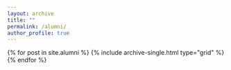 ```yaml
---
layout: archive
title: ""
permalink: /alumni/
author_profile: true
---
```

<div class="grid__wrapper">
  {% for post in site.alumni %}
    {% include archive-single.html type="grid" %}
  {% endfor %}
</div>
